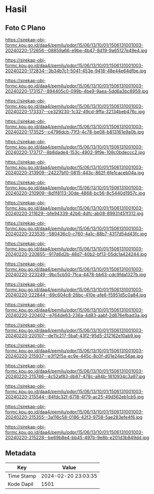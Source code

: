 # Hasil

## Foto C Plano

https://sirekap-obj-formc.kpu.go.id/daa4/pemilu/pdpr/15/06/13/10/01/1506131001003-20240220-172656--08859a66-e9be-4b47-8d19-9a65127e49e4.jpg

https://sirekap-obj-formc.kpu.go.id/daa4/pemilu/pdpr/15/06/13/10/01/1506131001003-20240220-172834--3b34b7c1-5041-453e-9418-48e44e64dfbe.jpg

https://sirekap-obj-formc.kpu.go.id/daa4/pemilu/pdpr/15/06/13/10/01/1506131001003-20240220-173157--894405c0-099b-4be9-9aea-5dd6a3bc8959.jpg

https://sirekap-obj-formc.kpu.go.id/daa4/pemilu/pdpr/15/06/13/10/01/1506131001003-20240220-173337--ce329230-1c32-49cd-9ffa-32134beb476c.jpg

https://sirekap-obj-formc.kpu.go.id/daa4/pemilu/pdpr/15/06/13/10/01/1506131001003-20240220-173525--c4796dcb-71f3-4c78-be08-b813161e9a0b.jpg

https://sirekap-obj-formc.kpu.go.id/daa4/pemilu/pdpr/15/06/13/10/01/1506131001003-20240220-173717--8b8dade4-153c-4902-9f9e-108c0bdeccc2.jpg

https://sirekap-obj-formc.kpu.go.id/daa4/pemilu/pdpr/15/06/13/10/01/1506131001003-20240220-213909--24227bf0-0815-443c-862f-6fe1caceb04a.jpg

https://sirekap-obj-formc.kpu.go.id/daa4/pemilu/pdpr/15/06/13/10/01/1506131001003-20240220-210909--8d1f8113-30de-4868-bc56-8c5440d1957c.jpg

https://sirekap-obj-formc.kpu.go.id/daa4/pemilu/pdpr/15/06/13/10/01/1506131001003-20240220-211629--bfe94339-42b6-4dfc-ab08-89931451f312.jpg

https://sirekap-obj-formc.kpu.go.id/daa4/pemilu/pdpr/15/06/13/10/01/1506131001003-20240220-223535--580436c0-c760-4a1c-88b7-4317d54d43fc.jpg

https://sirekap-obj-formc.kpu.go.id/daa4/pemilu/pdpr/15/06/13/10/01/1506131001003-20240220-220855--917d6d2b-48d7-40b2-bf13-05dc1a424244.jpg

https://sirekap-obj-formc.kpu.go.id/daa4/pemilu/pdpr/15/06/13/10/01/1506131001003-20240220-223249--9bc5cb50-7fca-4478-bb63-cdc9fda1327b.jpg

https://sirekap-obj-formc.kpu.go.id/daa4/pemilu/pdpr/15/06/13/10/01/1506131001003-20240220-222844--69c604c8-26bc-410e-afe6-f5951d5c0a84.jpg

https://sirekap-obj-formc.kpu.go.id/daa4/pemilu/pdpr/15/06/13/10/01/1506131001003-20240220-220402--e764de63-236a-4d83-aabf-2d676efbad3a.jpg

https://sirekap-obj-formc.kpu.go.id/daa4/pemilu/pdpr/15/06/13/10/01/1506131001003-20240220-220107--de11c217-5baf-43f2-95d5-212162e10ab9.jpg

https://sirekap-obj-formc.kpu.go.id/daa4/pemilu/pdpr/15/06/13/10/01/1506131001003-20240220-215937--e3f12f5a-ec9e-445c-8c0f-d01e24ec56ae.jpg

https://sirekap-obj-formc.kpu.go.id/daa4/pemilu/pdpr/15/06/13/10/01/1506131001003-20240220-215746--4c52af83-db87-478c-a84b-1610934c3a97.jpg

https://sirekap-obj-formc.kpu.go.id/daa4/pemilu/pdpr/15/06/13/10/01/1506131001003-20240220-215544--84fdc32f-6718-4f79-ac25-49d562eb1cb5.jpg

https://sirekap-obj-formc.kpu.go.id/daa4/pemilu/pdpr/15/06/13/10/01/1506131001003-20240220-215355--3a116c58-0186-42f3-9758-5ae283efe4f6.jpg

https://sirekap-obj-formc.kpu.go.id/daa4/pemilu/pdpr/15/06/13/10/01/1506131001003-20240220-215228--be69b8e4-bb45-497b-9e8b-e201d3b849dd.jpg


## Metadata

| Key        | Value               |
| ---------- | ------------------- |
| Time Stamp | 2024-02-20 23:03:35 |
| Kode Dapil | 1501                |



